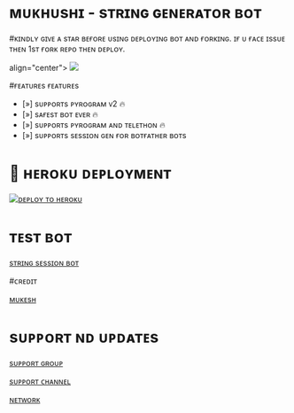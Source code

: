 #  ᴍᴜᴋʜᴜsʜɪ - sᴛʀɪɴɢ  ɢᴇɴᴇʀᴀᴛᴏʀ  ʙᴏᴛ


#ᴋɪɴᴅʟʏ ɢɪᴠᴇ ᴀ sᴛᴀʀ  ʙᴇғᴏʀᴇ  ᴜsɪɴɢ  ᴅᴇᴘʟᴏʏɪɴɢ ʙᴏᴛ ᴀɴᴅ ғᴏʀᴋɪɴɢ.
 ɪғ ᴜ ғᴀᴄᴇ ɪssᴜᴇ ᴛʜᴇɴ 1sᴛ ғᴏʀᴋ ʀᴇᴘᴏ ᴛʜᴇɴ ᴅᴇᴘʟᴏʏ.


<p> align="center">
  <img src="https://telegra.ph/file/a932394f6b7d106e66cc5.jpg">
</p>

 #ғᴇᴀᴛᴜʀᴇs
ғᴇᴀᴛᴜʀᴇs

- [»] sᴜᴩᴩᴏʀᴛs ᴩʏʀᴏɢʀᴀᴍ ᴠ2 🔥
- [»] sᴀғᴇsᴛ ʙᴏᴛ ᴇᴠᴇʀ 🔥
- [»] sᴜᴩᴩᴏʀᴛs ᴩʏʀᴏɢʀᴀᴍ ᴀɴᴅ ᴛᴇʟᴇᴛʜᴏɴ 🔥
- [»] sᴜᴩᴩᴏʀᴛs sᴇssɪᴏɴ ɢᴇɴ ғᴏʀ ʙᴏᴛғᴀᴛʜᴇʀ ʙᴏᴛs







# 🚀 ʜᴇʀᴏᴋᴜ  ᴅᴇᴘʟᴏʏᴍᴇɴᴛ


[![ᴅᴇᴘʟᴏʏ ᴛᴏ ʜᴇʀᴏᴋᴜ](https://www.herokucdn.com/deploy/button.svg)](https://heroku.com/deploy?template=https://github.com/Itz-mst-boy/fuck)

# ᴛᴇsᴛ ʙᴏᴛ 
[sᴛʀɪɴɢ   sᴇssɪᴏɴ ʙᴏᴛ](https://t.me/itz_string_session_bot)



#ᴄʀᴇᴅɪᴛ

[ᴍᴜᴋᴇsʜ](https://t.me/itz_mst_boy)

[](https://t.me/)

#  sᴜᴘᴘᴏʀᴛ ɴᴅ ᴜᴘᴅᴀᴛᴇs

[sᴜᴘᴘᴏʀᴛ ɢʀᴏᴜᴘ](https://t.me/worldwide_friend_zone)

[sᴜᴘᴘᴏʀᴛ ᴄʜᴀɴɴᴇʟ](https://t.me/mukhushi_official)

[ ɴᴇᴛᴡᴏʀᴋ ](https://t.me/mastermind_network_official)
